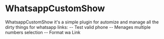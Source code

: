 # WhatsappCustomShow
WhatsappCustomShow it's a simple plugin for automize and manage all the dirty things for  whatsapp links:   -- Test valid phone   -- Menages multiple numbers selection    -- Format wa Link
